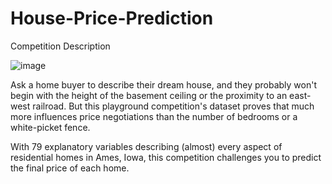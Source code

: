 # House-Price-Prediction
Competition Description

![image](https://user-images.githubusercontent.com/124357663/233800489-7acdae25-cad6-4bf1-9328-a73da49a815f.png)

Ask a home buyer to describe their dream house, and they probably won't begin with the height of the basement ceiling or the proximity to an east-west railroad. But this playground competition's dataset proves that much more influences price negotiations than the number of bedrooms or a white-picket fence.

With 79 explanatory variables describing (almost) every aspect of residential homes in Ames, Iowa, this competition challenges you to predict the final price of each home.
